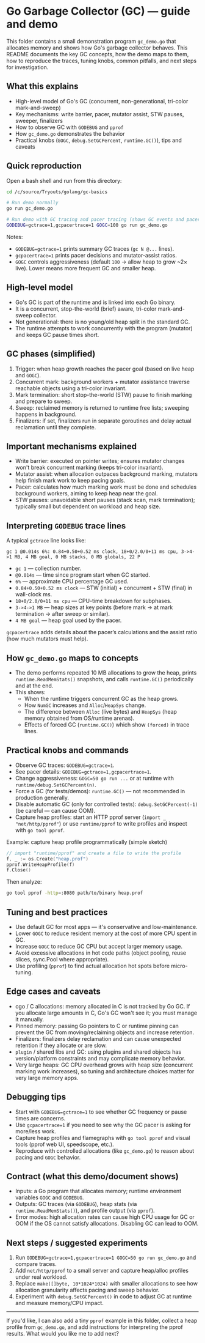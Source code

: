 # Go Garbage Collector (GC) — guide and demo

This folder contains a small demonstration program `gc_demo.go` that allocates memory and shows how Go's garbage collector behaves. This README documents the key GC concepts, how the demo maps to them, how to reproduce the traces, tuning knobs, common pitfalls, and next steps for investigation.

## What this explains
- High-level model of Go's GC (concurrent, non-generational, tri-color mark-and-sweep)
- Key mechanisms: write barrier, pacer, mutator assist, STW pauses, sweeper, finalizers
- How to observe GC with `GODEBUG` and `pprof`
- How `gc_demo.go` demonstrates the behavior
- Practical knobs (`GOGC`, `debug.SetGCPercent`, `runtime.GC()`), tips and caveats

## Quick reproduction
Open a bash shell and run from this directory:

```bash
cd /c/source/Tryouts/golang/gc-basics

# Run demo normally
go run gc_demo.go

# Run demo with GC tracing and pacer tracing (shows GC events and pacer decisions)
GODEBUG=gctrace=1,gcpacertrace=1 GOGC=100 go run gc_demo.go
```

Notes:
- `GODEBUG=gctrace=1` prints summary GC traces (`gc N @...` lines).
- `gcpacertrace=1` prints pacer decisions and mutator-assist ratios.
- `GOGC` controls aggressiveness (default `100` → allow heap to grow ~2× live). Lower means more frequent GC and smaller heap.

## High-level model
- Go's GC is part of the runtime and is linked into each Go binary.
- It is a concurrent, stop-the-world (brief) aware, tri-color mark-and-sweep collector.
- Not generational: there is no young/old heap split in the standard GC.
- The runtime attempts to work concurrently with the program (mutator) and keeps GC pause times short.

## GC phases (simplified)
1. Trigger: when heap growth reaches the pacer goal (based on live heap and `GOGC`).
2. Concurrent mark: background workers + mutator assistance traverse reachable objects using a tri-color invariant.
3. Mark termination: short stop-the-world (STW) pause to finish marking and prepare to sweep.
4. Sweep: reclaimed memory is returned to runtime free lists; sweeping happens in background.
5. Finalizers: if set, finalizers run in separate goroutines and delay actual reclamation until they complete.

## Important mechanisms explained
- Write barrier: executed on pointer writes; ensures mutator changes won't break concurrent marking (keeps tri-color invariant).
- Mutator assist: when allocation outpaces background marking, mutators help finish mark work to keep pacing goals.
- Pacer: calculates how much marking work must be done and schedules background workers, aiming to keep heap near the goal.
- STW pauses: unavoidable short pauses (stack scan, mark termination); typically small but dependent on workload and heap size.

## Interpreting `GODEBUG` trace lines
A typical `gctrace` line looks like:

```
gc 1 @0.014s 6%: 0.84+0.50+0.52 ms clock, 18+0/2.0/0+11 ms cpu, 3->4->1 MB, 4 MB goal, 0 MB stacks, 0 MB globals, 22 P
```

- `gc 1` — collection number.
- `@0.014s` — time since program start when GC started.
- `6%` — approximate CPU percentage GC used.
- `0.84+0.50+0.52 ms clock` — STW (initial) + concurrent + STW (final) in wall-clock ms.
- `18+0/2.0/0+11 ms cpu` — CPU-time breakdown for subphases.
- `3->4->1 MB` — heap sizes at key points (before mark -> at mark termination -> after sweep or similar).
- `4 MB goal` — heap goal used by the pacer.

`gcpacertrace` adds details about the pacer’s calculations and the assist ratio (how much mutators must help).

## How `gc_demo.go` maps to concepts
- The demo performs repeated 10 MB allocations to grow the heap, prints `runtime.ReadMemStats()` snapshots, and calls `runtime.GC()` periodically and at the end.
- This shows:
  - When the runtime triggers concurrent GC as the heap grows.
  - How `NumGC` increases and `Alloc`/`HeapSys` change.
  - The difference between `Alloc` (live bytes) and `HeapSys` (heap memory obtained from OS/runtime arenas).
  - Effects of forced GC (`runtime.GC()`) which show `(forced)` in trace lines.

## Practical knobs and commands
- Observe GC traces: `GODEBUG=gctrace=1`.
- See pacer details: `GODEBUG=gctrace=1,gcpacertrace=1`.
- Change aggressiveness: `GOGC=50 go run ...` or at runtime with `runtime/debug.SetGCPercent(n)`.
- Force a GC (for tests/demos): `runtime.GC()` — not recommended in production generally.
- Disable automatic GC (only for controlled tests): `debug.SetGCPercent(-1)` (be careful — can cause OOM).
- Capture heap profiles: start an HTTP pprof server (`import _ "net/http/pprof"`) or use `runtime/pprof` to write profiles and inspect with `go tool pprof`.

Example: capture heap profile programmatically (simple sketch)

```go
// import "runtime/pprof" and create a file to write the profile
f, _ := os.Create("heap.prof")
pprof.WriteHeapProfile(f)
f.Close()
```

Then analyze:

```bash
go tool pprof -http=:8080 path/to/binary heap.prof
```

## Tuning and best practices
- Use default GC for most apps — it's conservative and low-maintenance.
- Lower `GOGC` to reduce resident memory at the cost of more CPU spent in GC.
- Increase `GOGC` to reduce GC CPU but accept larger memory usage.
- Avoid excessive allocations in hot code paths (object pooling, reuse slices, sync.Pool where appropriate).
- Use profiling (`pprof`) to find actual allocation hot spots before micro-tuning.

## Edge cases and caveats
- cgo / C allocations: memory allocated in C is not tracked by Go GC. If you allocate large amounts in C, Go's GC won't see it; you must manage it manually.
- Pinned memory: passing Go pointers to C or runtime pinning can prevent the GC from moving/reclaiming objects and increase retention.
- Finalizers: finalizers delay reclamation and can cause unexpected retention if they allocate or are slow.
- `plugin` / shared libs and GC: using plugins and shared objects has version/platform constraints and may complicate memory behavior.
- Very large heaps: GC CPU overhead grows with heap size (concurrent marking work increases), so tuning and architecture choices matter for very large memory apps.

## Debugging tips
- Start with `GODEBUG=gctrace=1` to see whether GC frequency or pause times are concerns.
- Use `gcpacertrace=1` if you need to see why the GC pacer is asking for more/less work.
- Capture heap profiles and flamegraphs with `go tool pprof` and visual tools (pprof web UI, speedscope, etc.).
- Reproduce with controlled allocations (like `gc_demo.go`) to reason about pacing and `GOGC` behavior.

## Contract (what this demo/document shows)
- Inputs: a Go program that allocates memory; runtime environment variables `GOGC` and `GODEBUG`.
- Outputs: GC traces (via `GODEBUG`), heap stats (via `runtime.ReadMemStats()`), and profile output (via `pprof`).
- Error modes: high allocation rates can cause high CPU usage for GC or OOM if the OS cannot satisfy allocations. Disabling GC can lead to OOM.

## Next steps / suggested experiments
1. Run `GODEBUG=gctrace=1,gcpacertrace=1 GOGC=50 go run gc_demo.go` and compare traces.
2. Add `net/http/pprof` to a small server and capture heap/alloc profiles under real workload.
3. Replace `make([]byte, 10*1024*1024)` with smaller allocations to see how allocation granularity affects pacing and sweep behavior.
4. Experiment with `debug.SetGCPercent()` in code to adjust GC at runtime and measure memory/CPU impact.

---
If you'd like, I can also add a tiny `pprof` example in this folder, collect a heap profile from `gc_demo.go`, and add instructions for interpreting the pprof results. What would you like me to add next?
